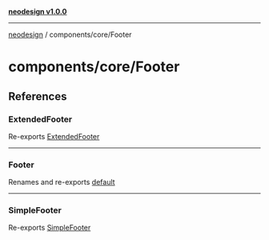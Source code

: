[**neodesign v1.0.0**](../../../README.md)

***

[neodesign](../../../modules.md) / components/core/Footer

# components/core/Footer

## References

### ExtendedFooter

Re-exports [ExtendedFooter](Footer/functions/ExtendedFooter.md)

***

### Footer

Renames and re-exports [default](Footer/functions/default.md)

***

### SimpleFooter

Re-exports [SimpleFooter](Footer/functions/SimpleFooter.md)
